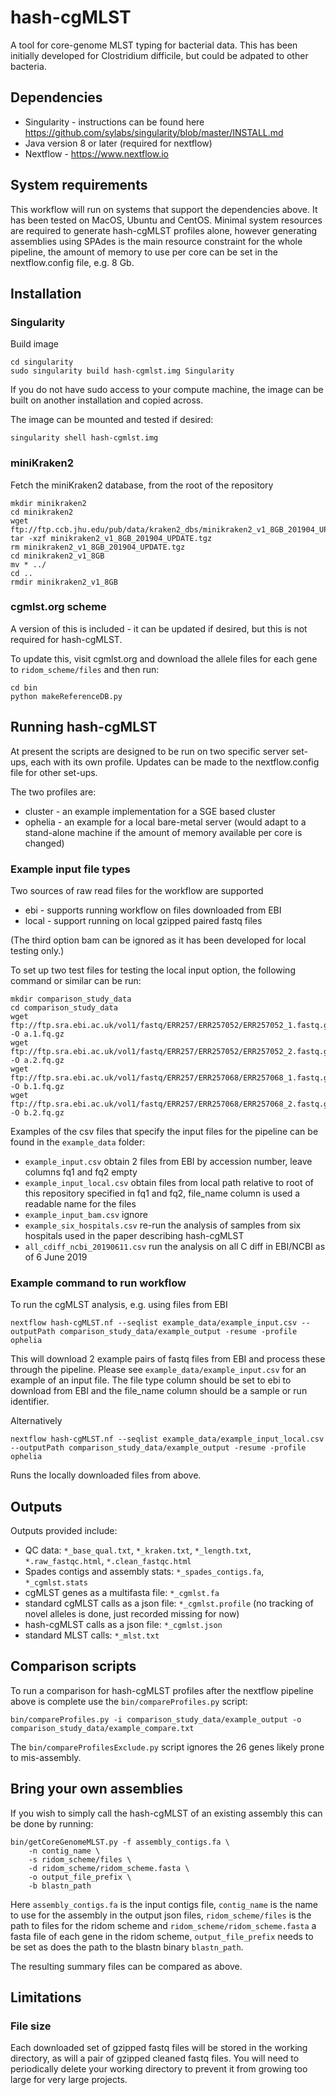 # hash-cgMLST
A tool for core-genome MLST typing for bacterial data. This has been initially developed for Clostridium difficile, but could be adpated to other bacteria.

## Dependencies
* Singularity - instructions can be found here https://github.com/sylabs/singularity/blob/master/INSTALL.md
* Java version 8 or later (required for nextflow)
* Nextflow - https://www.nextflow.io

## System requirements
This workflow will run on systems that support the dependencies above. It has been tested on MacOS, Ubuntu and CentOS. Minimal system resources are required to generate hash-cgMLST profiles alone, however generating assemblies using SPAdes is the main resource constraint for the whole pipeline, the amount of memory to use per core can be set in the nextflow.config file, e.g. 8 Gb.

## Installation

### Singularity

Build image
```
cd singularity
sudo singularity build hash-cgmlst.img Singularity
```

If you do not have sudo access to your compute machine, the image can be built on another installation and copied across.

The image can be mounted and tested if desired:
```
singularity shell hash-cgmlst.img
```

### miniKraken2
Fetch the miniKraken2 database, from the root of the repository
```
mkdir minikraken2
cd minikraken2
wget ftp://ftp.ccb.jhu.edu/pub/data/kraken2_dbs/minikraken2_v1_8GB_201904_UPDATE.tgz
tar -xzf minikraken2_v1_8GB_201904_UPDATE.tgz
rm minikraken2_v1_8GB_201904_UPDATE.tgz
cd minikraken2_v1_8GB
mv * ../
cd ..
rmdir minikraken2_v1_8GB
```

### cgmlst.org scheme
A version of this is included - it can be updated if desired, but this is not required for hash-cgMLST.

To update this, visit cgmlst.org and download the allele files for each gene to `ridom_scheme/files` and then run:
```
cd bin
python makeReferenceDB.py
```


## Running hash-cgMLST
At present the scripts are designed to be run on two specific server set-ups, each with its own profile. Updates can be made to the nextflow.config file for other set-ups. 

The two profiles are:
* cluster - an example implementation for a SGE based cluster
* ophelia - an example for a local bare-metal server (would adapt to a stand-alone machine if the amount of memory available per core is changed)

### Example input file types
Two sources of raw read files for the workflow are supported
* ebi - supports running workflow on files downloaded from EBI
* local - support running on local gzipped paired fastq files

(The third option bam can be ignored as it has been developed for local testing only.)

To set up two test files for testing the local input option, the following command or similar can be run:

```
mkdir comparison_study_data
cd comparison_study_data
wget ftp://ftp.sra.ebi.ac.uk/vol1/fastq/ERR257/ERR257052/ERR257052_1.fastq.gz -O a.1.fq.gz
wget ftp://ftp.sra.ebi.ac.uk/vol1/fastq/ERR257/ERR257052/ERR257052_2.fastq.gz -O a.2.fq.gz
wget ftp://ftp.sra.ebi.ac.uk/vol1/fastq/ERR257/ERR257068/ERR257068_1.fastq.gz -O b.1.fq.gz
wget ftp://ftp.sra.ebi.ac.uk/vol1/fastq/ERR257/ERR257068/ERR257068_2.fastq.gz -O b.2.fq.gz
```

Examples of the csv files that specify the input files for the pipeline can be found in the `example_data` folder:
* `example_input.csv` obtain 2 files from EBI by accession number, leave columns fq1 and fq2 empty
* `example_input_local.csv` obtain files from local path relative to root of this repository specified in fq1 and fq2, file_name column is used a readable name for the files
* `example_input_bam.csv` ignore
* `example_six_hospitals.csv` re-run the analysis of samples from six hospitals used in the paper describing hash-cgMLST
* `all_cdiff_ncbi_20190611.csv` run the analysis on all C diff in EBI/NCBI as of 6 June 2019

### Example command to run workflow

To run the cgMLST analysis, e.g. using files from EBI
```
nextflow hash-cgMLST.nf --seqlist example_data/example_input.csv --outputPath comparison_study_data/example_output -resume -profile ophelia
```

This will download 2 example pairs of fastq files from EBI and process these through the pipeline. Please see `example_data/example_input.csv` for an example of an input file. The file type column should be set to ebi to download from EBI and the file_name column should be a sample or run identifier. 

Alternatively
```
nextflow hash-cgMLST.nf --seqlist example_data/example_input_local.csv --outputPath comparison_study_data/example_output -resume -profile ophelia
```

Runs the locally downloaded files from above.


## Outputs
Outputs provided include:
 - QC data: `*_base_qual.txt`, `*_kraken.txt`, `*_length.txt`, `*.raw_fastqc.html`, `*.clean_fastqc.html`
 - Spades contigs and assembly stats: `*_spades_contigs.fa`, `*_cgmlst.stats`
 - cgMLST genes as a multifasta file: `*_cgmlst.fa`
 - standard cgMLST calls as a json file: `*_cgmlst.profile` (no tracking of novel alleles is done, just recorded missing for now)
 - hash-cgMLST calls as a json file: `*_cgmlst.json`
 - standard MLST calls: `*_mlst.txt`


## Comparison scripts
To run a comparison for hash-cgMLST profiles after the nextflow pipeline above is complete use the `bin/compareProfiles.py` script:
```
bin/compareProfiles.py -i comparison_study_data/example_output -o  comparison_study_data/example_compare.txt
```

The `bin/compareProfilesExclude.py` script ignores the 26 genes likely prone to mis-assembly.

## Bring your own assemblies
If you wish to simply call the hash-cgMLST of an existing assembly this can be done by running:

```
bin/getCoreGenomeMLST.py -f assembly_contigs.fa \
	-n contig_name \
	-s ridom_scheme/files \
	-d ridom_scheme/ridom_scheme.fasta \
	-o output_file_prefix \
	-b blastn_path 
```

Here `assembly_contigs.fa` is the input contigs file, `contig_name` is the name to use for the assembly in the output json files, `ridom_scheme/files` is the path to files for the ridom scheme and `ridom_scheme/ridom_scheme.fasta` a fasta file of each gene in the ridom scheme, `output_file_prefix` needs to be set as does the path to the blastn binary `blastn_path`.

The resulting summary files can be compared as above.


## Limitations
### File size
Each downloaded set of gzipped fastq files will be stored in the working directory, as will a pair of gzipped cleaned fastq files. You will need to periodically delete your working directory to prevent it from growing too large for very large projects.